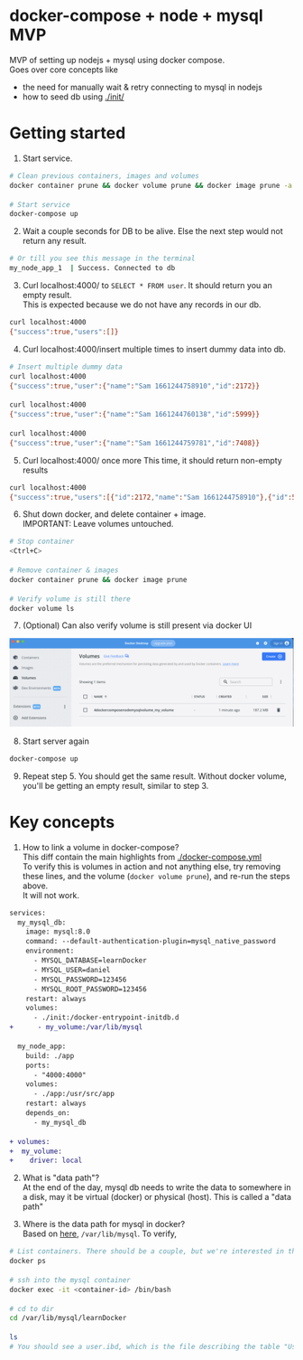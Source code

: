# docker-compose + node + mysql MVP
MVP of setting up nodejs + mysql using docker compose.  
Goes over core concepts like
- the need for manually wait & retry connecting to mysql in nodejs
- how to seed db using [./init/](./init/)

# Getting started
1. Start service.
```bash
# Clean previous containers, images and volumes
docker container prune && docker volume prune && docker image prune -a

# Start service
docker-compose up
```

2. Wait a couple seconds for DB to be alive. Else the next step would not return any result.
```bash
# Or till you see this message in the terminal
my_node_app_1  | Success. Connected to db
```

3. Curl localhost:4000/ to `SELECT * FROM user`. It should return you an empty result.  
This is expected because we do not have any records in our db.
```bash
curl localhost:4000
{"success":true,"users":[]}
```

4. Curl localhost:4000/insert multiple times to insert dummy data into db.
```bash
# Insert multiple dummy data
curl localhost:4000
{"success":true,"user":{"name":"Sam 1661244758910","id":2172}}

curl localhost:4000
{"success":true,"user":{"name":"Sam 1661244760138","id":5999}}

curl localhost:4000
{"success":true,"user":{"name":"Sam 1661244759781","id":7408}}
```

5. Curl localhost:4000/ once more
This time, it should return non-empty results
```bash
curl localhost:4000
{"success":true,"users":[{"id":2172,"name":"Sam 1661244758910"},{"id":5999,"name":"Sam 1661244760138"},{"id":7408,"name":"Sam 1661244759781"}]}
```

6. Shut down docker, and delete container + image.  
IMPORTANT: Leave volumes untouched.
```bash
# Stop container
<Ctrl+C>

# Remove container & images
docker container prune && docker image prune

# Verify volume is still there
docker volume ls
```
7. (Optional) Can also verify volume is still present via docker UI  
<img src="./doc/docker.png" width="700px">

8. Start server again
```bash
docker-compose up
```

9. Repeat step 5. You should get the same result. Without docker volume, you'll be getting an empty result, similar to step 3.

# Key concepts
1. How to link a volume in docker-compose?  
This diff contain the main highlights from [./docker-compose.yml](./docker-compose.yml)  
To verify this is volumes in action and not anything else, try removing these lines, and the volume (`docker volume prune`), and re-run the steps above.  
It will not work.
```diff
services:
  my_mysql_db:
    image: mysql:8.0
    command: --default-authentication-plugin=mysql_native_password
    environment:
      - MYSQL_DATABASE=learnDocker
      - MYSQL_USER=daniel
      - MYSQL_PASSWORD=123456
      - MYSQL_ROOT_PASSWORD=123456
    restart: always
    volumes:
      - ./init:/docker-entrypoint-initdb.d
+      - my_volume:/var/lib/mysql

  my_node_app:
    build: ./app
    ports:
      - "4000:4000"
    volumes:
      - ./app:/usr/src/app
    restart: always
    depends_on:
      - my_mysql_db

+ volumes:
+  my_volume:
+    driver: local

```

2. What is "data path"?  
At the end of the day, mysql db needs to write the data to somewhere in a disk, may it be virtual (docker) or physical (host). This is called a "data path"

3. Where is the data path for mysql in docker?  
Based on [here](https://hub.docker.com/_/mysql#:~:text=my/own/datadir%3A/-,var/lib/mysql,-%2De%20MYSQL_ROOT_PASSWORD%3Dmy), `/var/lib/mysql`.
To verify,
```bash
# List containers. There should be a couple, but we're interested in the mysql container
docker ps

# ssh into the mysql container
docker exec -it <container-id> /bin/bash

# cd to dir
cd /var/lib/mysql/learnDocker

ls
# You should see a user.ibd, which is the file describing the table "Users"
```